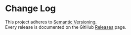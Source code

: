 # Change Log

This project adheres to [Semantic Versioning](http://semver.org/).  
Every release is documented on the GitHub [Releases](https://github.com/dictyBase/publication/releases) page.
